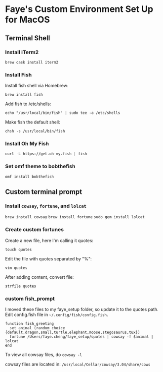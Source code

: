 # Faye's Custom Environment Set Up for MacOS

## Terminal Shell

### Install iTerm2

`brew cask install iterm2`

### Install Fish

Install fish shell via Homebrew:

`brew install fish`

Add fish to /etc/shells:

`echo "/usr/local/bin/fish" | sudo tee -a /etc/shells`

Make fish the default shell:

`chsh -s /usr/local/bin/fish`

### Install Oh My Fish

`curl -L https://get.oh-my.fish | fish`

### Set omf theme to bobthefish

`omf install bobthefish`

## Custom terminal prompt

### Install `cowsay`, `fortune`, and `lolcat`

`brew install cowsay`
`brew install fortune`
`sudo gem install lolcat`

### Create custom fortunes

Create a new file, here I'm calling it quotes:

`touch quotes`

Edit the file with quotes separated by "%":

`vim quotes`

After adding content, convert file:

`strfile quotes`

### custom fish_prompt

I moved these files to my faye_setup folder, so update it to the quotes path. Edit config.fish file in `~/.config/fish/config.fish`.

```
function fish_greeting
  set animal (random choice {default,dragon,small,turtle,elephant,moose,stegosaurus,tux})
  fortune /Users/faye.cheng/faye_setup/quotes | cowsay -f $animal | lolcat
end
```
To view all cowsay files, do `cowsay -l`

cowsay files are located in: `/usr/local/Cellar/cowsay/3.04/share/cows`
